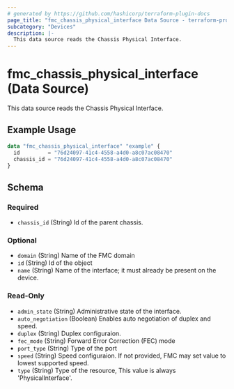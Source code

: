 ```yaml
---
# generated by https://github.com/hashicorp/terraform-plugin-docs
page_title: "fmc_chassis_physical_interface Data Source - terraform-provider-fmc"
subcategory: "Devices"
description: |-
  This data source reads the Chassis Physical Interface.
---
```


# fmc_chassis_physical_interface (Data Source)

This data source reads the Chassis Physical Interface.

## Example Usage

```terraform
data "fmc_chassis_physical_interface" "example" {
  id         = "76d24097-41c4-4558-a4d0-a8c07ac08470"
  chassis_id = "76d24097-41c4-4558-a4d0-a8c07ac08470"
}
```

<!-- schema generated by tfplugindocs -->
## Schema

### Required

- `chassis_id` (String) Id of the parent chassis.

### Optional

- `domain` (String) Name of the FMC domain
- `id` (String) Id of the object
- `name` (String) Name of the interface; it must already be present on the device.

### Read-Only

- `admin_state` (String) Administrative state of the interface.
- `auto_negotiation` (Boolean) Enables auto negotiation of duplex and speed.
- `duplex` (String) Duplex configuraion.
- `fec_mode` (String) Forward Error Correction (FEC) mode
- `port_type` (String) Type of the port
- `speed` (String) Speed configuraion. If not provided, FMC may set value to lowest supported speed.
- `type` (String) Type of the resource, This value is always 'PhysicalInterface'.
